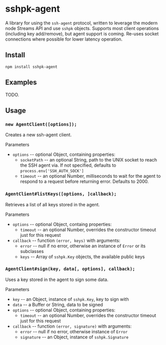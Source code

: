 sshpk-agent
===========

A library for using the `ssh-agent` protocol, written to leverage the modern
node Streams API and use `sshpk` objects. Supports most client operations
(including key add/remove), but agent support is coming. Re-uses socket
connections where possible for lower latency operation.

Install
-------

```
npm install sshpk-agent
```

Examples
--------

TODO.

Usage
-----

### `new AgentClient([options]);`

Creates a new ssh-agent client.

Parameters

- `options` -- optional Object, containing properties:
  - `socketPath` -- an optional String, path to the UNIX socket to reach the SSH
                    agent via. If not specified, defaults to
                    `process.env['SSH_AUTH_SOCK']`
  - `timeout` -- an optional Number, milliseconds to wait for the agent to
                 respond to a request before returning error. Defaults to 2000.

### `AgentClient#listKeys([options, ]callback);`

Retrieves a list of all keys stored in the agent.

Parameters

- `options` -- optional Object, containg properties:
  - `timeout` -- an optional Number, overrides the constructor timeout just for
                 this request
- `callback` -- function `(error, keys)` with arguments:
  - `error` -- null if no error, otherwise an instance of `Error` or its
               subclasses
  - `keys` -- Array of `sshpk.Key` objects, the available public keys

### `AgentClient#sign(key, data[, options], callback);`

Uses a key stored in the agent to sign some data.

Parameters

- `key` -- an Object, instance of `sshpk.Key`, key to sign with
- `data` -- a Buffer or String, data to be signed
- `options` -- optional Object, containing properties:
  - `timeout` -- an optional Number, overrides the constructor timeout just for
                 this request
- `callback` -- function `(error, signature)` with arguments:
  - `error` -- null if no error, otherwise instance of `Error`
  - `signature` -- an Object, instance of `sshpk.Signature`
